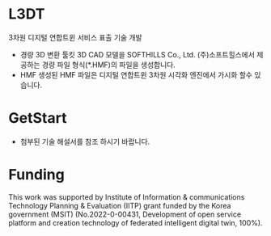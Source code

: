 # L3DT
3차원 디지털 연합트윈 서비스 표출 기술 개발
- 경량 3D 변환 툴킷
3D CAD 모델을 SOFTHILLS Co., Ltd. (주)소프트힐스에서 제공하는 경량 파일 형식(*.HMF)의 파일을 생성합니다.
- HMF
생성된 HMF 파일은 디지털 연합트윈 3차원 시각화 엔진에서 가시화 할수 있습니다.

# GetStart
- 첨부된 기술 해설서를 참조 하시기 바랍니다. 

# Funding
This work was supported by Institute of Information & communications Technology Planning & Evaluation (IITP) grant funded by the Korea government (MSIT) (No.2022-0-00431, Development of open service platform and creation technology of federated intelligent digital twin, 100%).